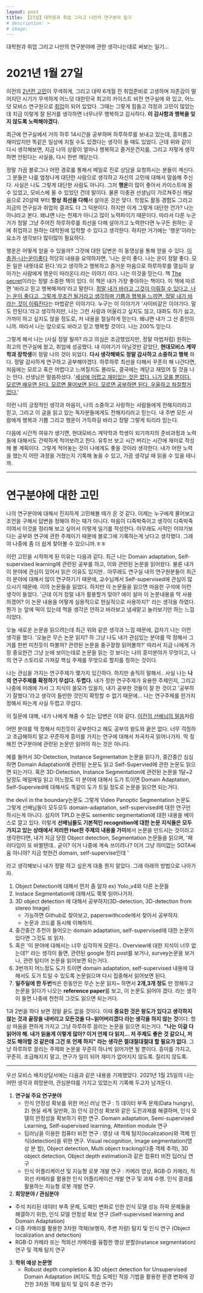```yaml
---
layout: post
title: 【27살】대학원과 취업 그리고 나만의 연구분야 일기
# description: >
# image: 
---
```




대학원과 취업 그리고 나만의 연구분야에 관한 생각나는데로 써보는 일기...

# 2021년 1월 27일

이전의 [2년전 고민](https://junha1125.github.io/blog/my-life/2019-10-04-25_job/)이 무색하게, 그리고 대략 6개월 전 취업준비로 고생하며 자존감이 떨어지던 시기가 무색하게 어느덧 대한민국 최고의 카이스트 비전 연구실에 와 있고, 어느덧 모비스 연구원으로 [취업](https://junha1125.github.io/about/)이 되어 있었다. 그때는 그렇게 힘들고 걱정과 고민이 많았는데 지금 이렇게 잘 된거를 생각하면 너무너무 행복하고 감사하다. **이 감사함과 행복을 잊지 않도록 노력해야겠다.** 



최근에 연구실에서 거의 하루 14시간을 공부하며 하루하루를 보내고 있는데, 흥미롭고 재미있지만 똑같은 일상에 지칠 수도 있겠다는 생각이 들 때도 있었다. 근데 위와 같이 다시 생각해보면, 지금 나의 상황이 얼마나 행복하고 즐거운건지를, 그리고 저렇게 생각하면 안된다는 사실을, 다시 한번 깨닫는다.



정말 가끔 블로그나 어떤 경로를 통해서 메일로 진로 상담을 요청하시는 분들이 계신다. 그 분들은 나를 엄청나게 대단한 사람으로 생각하고 자신의 고민에 대해서 말씀해 주신다. 사실은 나도 그렇게 대단한 사람도 아니다. 그저 **행운**이 많이 좋아서 카이스트에 올 수 있었고, 모비스에 올 수 있었던 건데 말이다. 물론 이충권 선생님이 가르쳐주신 깨달음으로 20살때 부터 **항상 최선을 다해**서 살아온 것은 맞다. 학점도 활동 경험도 그리고 지금의 연구실과 취업의 결과도 다 그 덕분이다. 하지만 이게 그렇게 대단한 건가? 나는 아니라고 본다. 왜냐면 나는 천재가 아니고 많이 노력파이기 때문이다. 따라서 다른 누군가가 정말 그냥 주어진 하루하루를 최선을 다해 살아가고 노력한다면 누구든 원하는 곳에 취업하고 원하는 대학원에 입학할 수 있다고 생각한다. 하지만 거기에는 '행운'이라는 요소가 생각보다 많이많이 필요하다. 



행운은 어떻게 얻을 수 있을까? 그것에 대한 답변은 이 동영상을 통해 얻을 수 있다. [이충권-나는운이좋다](https://www.youtube.com/watch?v=Zt5bOBJ-7b0) 적당히 내용을 요약하자면, '나는 운이 좋다. 나는 운이 정말 좋다. 모든 일은 내뜻대로 된다.'라고 생각하고 행복하고 즐거운 마음으로 하루하루를 열심히 살아가는 사람에게 행운이 따라온다.라는 이야기 이다. 나는 이것을 믿는다. 책 [The secret](https://www.thesecret.tv/)이라는 정말 소중한 책이 있다. 이 책은 내가 가장 좋아하는 책이다. 이 책에 따르면 '바라고 믿고 행복해져라'라고 말한다. <u>정말 내가 바라고 그것이 이뤄질 수 있다고, 나는 운이 좋다고, 그렇게 무조건 될거라고 생각하며 기쁨과 행복을 느끼면, 정말 내가 바라는 것이 이뤄진다</u>는 마법같은 이야기다. 누구는 이 이야기가 '사이비같은 이야기다. 말도 안된다.'라고 생각하지만, 나는 그런 사람과 어울리고 싶지도 않고, 대화도 하기 싫고, 가까이 하고 싶지도 않을 정도로, 저 내용을 절실하게 믿는다. 왜냐면 내가 그 산 증인이니까. 따라서 나는 앞으로도 바라고 믿고 행복할 것이다. 나는 200% 믿는다.



그렇게 해서 나는 (사실 정말 될까? 라고 의심은 조금했었지만, 정말 마법처럼) 원하는 최고의 연구실에 왔고, 취업에 성공했다. 내 이야기가 아닐것만 같았단, **현대모비스 계약학과 장학생**이 정말 나의 것이 되었다. **다시 생각해봐도 정말 감사하고 소중하고 행복** 하다. 정말 감사하게 연구하고 공부해야겠다. 하루하루 최선을 다해서 꾸준히 해 나간다면,  처음에는 모르고 혹은 어렵다고 느껴질지도 몰라도, 결국에는 깨닫고 재밌어 질 것을 나는 안다.  선생님은 말씀하셨다. '<u>세상에 어렵고 재미있는 것은 없다. 니가 모를 뿐이다. 모르면 배우면 된다. 모르면 물어보면 된다. 모르면 공부하면 된다. 우울하고 좌절할거 없다.</u>'



이런 나의 긍정적인 생각과 마음이, 나의 소중하고 사랑하는 사람들에게 전해지리라고 믿고, 그리고 이 글을 읽고 있는 독자분들에게도 전해지리라고 믿는다. 내 주변 모든 사람에게 행복과 기쁨 그리고 행운이 가득하길 바라고 정말 그렇게 되리라 믿는다.



다음에 시간적 여유가 생기면, 현대모비스 계약학과 학생이 되기까지의 준비과정과 노력들에 대해서도 간략하게 적어보려고 한다. 유투브 보고 시간 버리는 시간에 재미로 작성해 볼 계획이다. 그렇게 적어놓는 것이 나에게도 좋을 것이라 생각한다. 내가 어떤 노력을 했는지 어떤 과정을 거쳤는지 기록해 놓을 수 있고, 가끔 생각날 때 읽을 수 있을 테니까.



---

# 연구분야에 대한 고민

나의 연구분야에 대해서 진지하게 고민해볼 때가 온 것 같다. 이제는 누구에게 물어보고 조언을 구해서 답변을 정해야 하는 때가 아니다. 마음이 디죽박죽이고 생각이 디죽박죽이여서 이것을 정리해 보고 싶어서 이렇게 일기를 작성한다. 아무래도 사적인 이야기보다는 공부와 연구에 관한 주제이기 때문에 블로그에 기록하는게 낫다고 생각했다. 그래야 나중에 좀 더 쉽게 찾아볼 수 있으니까.ㅎㅎ



이런 고민을 시작하게 된 이유는 다음과 같다. 최근 나는 Domain adaptation, Self-supervised learning에 관련된 공부를 하고, 이와 관련된 논문을 읽어왔다. 물론 내가 이 분야에 관심이 있어서 읽은 이유도 있지만.. 아무래도 연구실 내의 연구원분들이 최근 이 분야에 대해서 많이 연구하기기 때문에, 교수님께서 Self-supervised에 관심이 많으시기 때문에. 이의 논문들을 읽었다. 하지만 이 논문들을 읽으면 마음한 구석에 이런 생각이 들었다. '근데 이거 정말 내가 활용할거 맞아? 에이 설마 이 논문내용을 딱 사용하겠어? 이 논문 내용을 어떻게 실용적으로 현실적으로 사용하지?' 라는 생각을 하였다. 뭔가 눈 앞에 떡이 있는데 먹을 생각은 안하고 바라보고 냄새맡고 눌러보기만 하는 느낌이었다. 



오늘 새로운 논문을 읽으려는데 최근 위와 같은 생각과 느낌 때문에, 갑자기 나는 이런 생각을 했다. '오늘은 무슨 논문 읽지? 하 그냥 나도 내가 관심있는 분야를 딱 정해서 그거를 한번 미친듯이 파볼까? 관련된 논문을 줄구장창 읽어볼까?' 따라서 지금 나에게 가장 중요한건 그냥 눈에 보이는데로 논문을 읽는 것 보다는 나의 흥미분야가 무엇이고, 나의 연구 스토리로 가져갈 핵심 주제를 무엇으로 할지를 정하는 것이다. 



나는 관심을 가지는 연구주제가 몇가지 있긴하다. 하지만 솔직히 말해서.. 사실 나는 **나의 연구주제를 확정하기 무섭다. 두렵다.** 내가 정한 연구주제가 유용한 주제인지, 그리고 나중에 미래에 가서 그 지식이 쓸모가 있을지, 내가 공부한 것들이 잘 한 것이고 '공부하기 잘했다.'라고 생각이 들만한 것인지 확정할 수 없기 때문에... 나는 연구주제를 한가지 정해서 파는게 사실 두렵고 무섭다. 



이 질문에 대해, 내가 나에게 해줄 수 있는 답변은 이와 같다. [이전의 선배님의 말씀](https://junha1125.github.io/blog/artificial-intelligence/2021-01-19-TheDevilintheBoundary/#%EC%A7%88%EB%AC%B8%EB%8B%B5%EB%B3%80-)처럼 

어떤 분야를 딱 정해서 미친듯이 공부한다고 해도 공부의 왕도와 끝은 없다. 너무 걱정하고 조급해하지 말고 꾸준하게 흥미를 가지는 연구에 대해서 차곡차곡 읽어나가자. 딱 정해진 연구분야에 관련된 논문만 읽어야 하는 것은 아니다. 

예를 들어서 3D-Detection, Instance Segmentation 논문을 읽다가, 중간중간 심심하면 Domain Adaptation에 관련된 논문도 읽고 Self-Supervied에 관한 논문도 읽으면 되는거다. 혹은 3D-Detection, Instance Segmentation에 관련된 논문을 1달~2달정도 매일매일 읽고 어느정도 이 분야에 대해서 도가 트이면 Domain Adaptation, Self-Supervied에 대해서도 똑같이 도가 트일 정도로 논문을 읽으면 되는거다. 

the devil in the boundary논문도 그렇게 Video Panoptic Segmentation 논문도 그렇게 선배님들이 모두모두 domain-adaptation, self-supervised에 대한 연구만 하시는게 아니다. 심지어 TPLD 논문도 sementic segmentation에 대한 내용을 베이스로 깔고 있다. 이렇게 **선배님들도 기본적인 recognition에 대한 논문 지식들은 모두 가지고 있는 상태에서 저러한 Hot한 주제의 내용을 가미**해서 논문을 만드시는 것이라고 생각한다면, 내가 지금 당장 Object detection, Segmentation 논문들을 읽으며, '패러다임이 또 바뀔텐데.. 굳이? 이거 나중에 계속 쓰이려나? 이거 그냥 의미없는 SOTA싸움 아니야? 지금 핫한건 domain, self-supervise인데 '



라고 생각해보니 내가 정말 하고 싶은게 대충 뭔지 알았다. 그래 아래의 방법으로 나아가자.

1. Object Detection에 대해서 먼저 좀 알자 ex) Yolo_v4와 다른 논문들
2. Instace Segmentation에 대해서도 쭉쭉 읽어나가자.
3. 3D object detection 에 대해서 공부하지(3D-detection, 3D-detection from stereo Image)
   - 가능하면 Github로 찾아보고, paperswithcode에서 찾아서 공부하자.
   - 논문과 코드를 동시해 이해하자. 
4. 중간중간 추천이 들어오는 domain adaptation, self-supervised에 대한 논문이 있다면 그것도 또 읽자. 
5. 혹은 '이 분야에 대해서는 너무 심각하게 모른다.. Overview에 대한 지식이 너무 없는데?' 라는 생각이 들면, 관련된 google 정리 post를 보거나, survey논문을 보거나, 관련 탐티어 논문을 읽어보면 되는거다.
6. 3번까지 어느정도 도가 트이면 domain adaptation, self-supervised 내용에 대해서도 도가 트일 수 있도록 논문읽으며 다시 집중해서 읽어보면 된다.
7. **일주일에 한 두번**씩은 한동안은 무슨 논문 읽지~ 하면서 **2개,3개 정도** 만 정해두고 논문을 읽다가 나오는 **reference paper**를 보고, 이 논문도 읽어야 겠다. 라는 생각이 들면 나중에 천천히 그것도 읽으면 되는거다. 

1과 2번을 하다 보면 정말 끝도 없을 것이다. 이때 **중요한 것은 왕도가 있다고 생각하지 않는 것과 끝장을 내버리고 모든것을 다~읽어버리겠다 라는 생각을 하지 않는 것**이다. 항상 마음을 편하게 가지고 그냥 하루하루 끌리는 논문을 읽으면 되는거다. **"나는 이걸 다 읽어야 해. 내가 읽을게 이렇게 많아? 이거 언제 다 읽지... 저 주제도 좋은 것 같으니, 저것도 해야할 것 같은데 그건 또 언제 하지"  라는 생각은 절대절대절대 할 필요가 없다**. 그냥 하루하루 끌리는 주제와 논문을 꾸준히 하나씩 읽어가면 될 뿐이다. 흥미를 가지고, 꾸준히. 조급해지지 말고, 연구가 일이 되어 재미가 없어지지 않도록. 질리지 않도록.



---

우선 모비스 배치상담서에는 다음과 같은 내용을 기제했었다. 2021년 1월 25일의 나는 어떤 생각과 희망분야, 관심분야를 가지고 있었는지 기록해 두고자 남겨둔다.

1. **연구실 주요 연구분야**
   - 인식 안정성 확보를 위한 머신 러닝 연구 : 1) 데이터 부족 문제(Data hungry), 2) 현실 세계 일반화, 3) 인식 강건성 확보와 같은 도전과제를 해결하며, 인식 모델의 안정성을 확보하기 위한 연구. Domain adaptation, Semi-supervised Learning, Self-supervised learning, Attention module 연구
   -  딥러닝을 이용한 컴퓨터 비전 연구 : 영상 내 객체 탐지(localization)와 객체 인식(detection)을 위한 연구. Visual recognition, Image segmentation(영상 분 할), Object detection, Multi object tracking(다중 객체 추적), 3D object detection, Object depth estimation과 같은 컴퓨터 비전 딥러닝 연구
   - 인식 어플리케이션 및 지능형 로봇 개발 연구 : 카메라 영상, RGB-D 카메라, 적외선 카메라를 활용한 인식 어플리케이션 개발 연구 및 과제 수행. 인식 결과를 활용하는 지능형 로봇 개발 연구.
2.  **희망분야 / 관심분야**
   - 주석 처리된 데이터 부족 문제, 도메인 변화로 인한 인식 모델 성능 하락 문제들을 해결하기 위한, 인식 모델 안정성 확보 연구 (Self-supervised learning and Domain Adaptation) 
   - 다중 카메라를 활용한 3차원 객체(보행자, 주변 차량) 탐지 및 인식 연구 (Object localization and detection) 
   - RGB-D 카메라 또는 적외선 카메라를 융합한 영상 분할(Instance segmentation) 연구 및 객체 탐지 연구
3. **학위 예상 논문명**
   - Robust depth completion & 3D object detection for Unsupervised Domain Adaptation (비지도 학습 도메인 적응 기법을 활용한 환경 변화에 강건한 3차원 객체 탐지 및 깊이 추론 연구)









